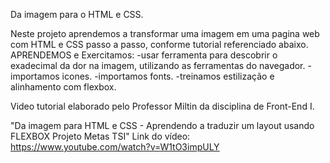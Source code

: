 Da imagem para o HTML e CSS.

Neste projeto aprendemos a transformar uma imagem em uma pagina web com HTML e CSS passo a passo, conforme tutorial referenciado abaixo.
    APRENDEMOS e Exercitamos:
        -usar ferramenta para descobrir o exadecimal da dor na imagem, utilizando as ferramentas do navegador.
        -importamos icones.
        -importamos fonts.
        -treinamos estilização e alinhamento com flexbox.


Video tutorial elaborado pelo Professor Miltin da disciplina de Front-End I.

"Da imagem para HTML e CSS - Aprendendo a traduzir um layout usando FLEXBOX Projeto Metas TSI"
Link do vídeo: https://www.youtube.com/watch?v=W1tO3impULY